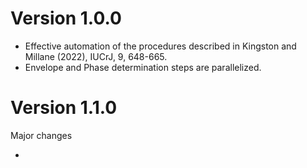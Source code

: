 # Version  1.0.0

+ Effective automation of the procedures described in Kingston and Millane (2022), IUCrJ, 9, 648-665.
+ Envelope and Phase determination steps are parallelized.

# Version  1.1.0

Major changes

+
